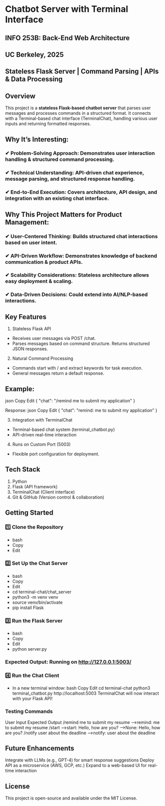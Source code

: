  # Chatbot Server with Terminal Interface
 ## INFO 253B: Back-End Web Architecture
 ## UC Berkeley, 2025

## Stateless Flask Server | Command Parsing | APIs & Data Processing

## Overview
This project is a **stateless Flask-based chatbot server** that parses user messages and processes commands in a structured format. It connects with a Terminal-based chat interface (TerminalChat), handling various user inputs and returning formatted responses.

## Why It’s Interesting:
### ✔ Problem-Solving Approach: Demonstrates user interaction handling & structured command processing.
### ✔ Technical Understanding: API-driven chat experience, message parsing, and structured response handling.
### ✔ End-to-End Execution: Covers architecture, API design, and integration with an existing chat interface.

## Why This Project Matters for Product Management:
### ✔ User-Centered Thinking: Builds structured chat interactions based on user intent.
### ✔ API-Driven Workflow: Demonstrates knowledge of backend communication & product APIs.
### ✔ Scalability Considerations: Stateless architecture allows easy deployment & scaling.
### ✔ Data-Driven Decisions: Could extend into AI/NLP-based interactions.

## Key Features
1. Stateless Flask API
- Receives user messages via POST /chat.
- Parses messages based on command structure.
Returns structured JSON responses.
2. Natural Command Processing
- Commands start with / and extract keywords for task execution.
- General messages return a default response.

## Example:
json
Copy
Edit
{
  "chat": "/remind me to submit my application"
}

Response:
json
Copy
Edit
{
  "chat": "remind: me to submit my application"
}

3. Integration with TerminalChat
- Terminal-based chat system (terminal_chatbot.py)
- API-driven real-time interaction

4. Runs on Custom Port (5003)
- Flexible port configuration for deployment.

## Tech Stack
1. Python 
2. Flask (API framework)
3. TerminalChat (Client interface)
4. Git & GitHub (Version control & collaboration)

## Getting Started
### 1️⃣ Clone the Repository
- bash
- Copy
- Edit
### 2️⃣ Set Up the Chat Server
- bash
- Copy
- Edit
- cd terminal-chat/chat_server
- python3 -m venv venv
- source venv/bin/activate
- pip install Flask
### 3️⃣ Run the Flask Server
- bash
- Copy
- Edit
- python server.py

### Expected Output: **Running on http://127.0.0.1:5003/**

### 4️⃣ Run the Chat Client
- In a new terminal window:
bash
Copy
Edit
cd terminal-chat
python3 terminal_chatbot.py http://localhost:5003
TerminalChat will now interact with your Flask API!

### Testing Commands
User Input	Expected Output
/remind me to submit my resume	-->remind: me to submit my resume
/start	-->start:
Hello, how are you?	-->None: Hello, how are you?
/notify user about the deadline	-->notify: user about the deadline


## Future Enhancements
Integrate with LLMs (e.g., GPT-4) for smart response suggestions
Deploy API as a microservice (AWS, GCP, etc.)
Expand to a web-based UI for real-time interaction

## License
This project is open-source and available under the MIT License.